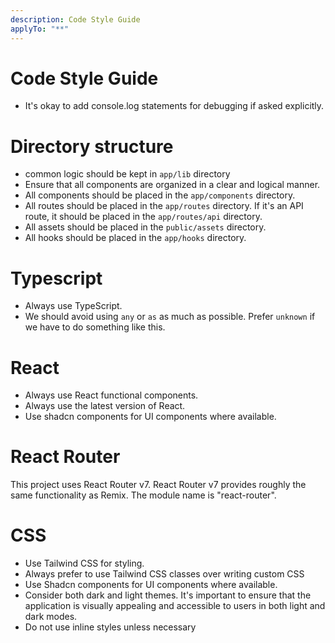```yaml
---
description: Code Style Guide
applyTo: "**"
---
```


# Code Style Guide
- It's okay to add console.log statements for debugging if asked explicitly.

# Directory structure
- common logic should be kept in `app/lib` directory
- Ensure that all components are organized in a clear and logical manner.
- All components should be placed in the `app/components` directory.
- All routes should be placed in the `app/routes` directory. If it's an API route, it should be placed in the `app/routes/api` directory.
- All assets should be placed in the `public/assets` directory.
- All hooks should be placed in the `app/hooks` directory.
# Typescript

- Always use TypeScript.
- We should avoid using `any` or `as` as much as possible. Prefer `unknown` if we have to do something like this.

# React

- Always use React functional components.
- Always use the latest version of React.
- Use shadcn components for UI components where available.

# React Router

This project uses React Router v7.
React Router v7 provides roughly the same functionality as Remix.
The module name is "react-router".

# CSS

- Use Tailwind CSS for styling.
- Always prefer to use Tailwind CSS classes over writing custom CSS
- Use Shadcn components for UI components where available.
- Consider both dark and light themes. It's important to ensure that the application is visually appealing and accessible to users in both light and dark modes.
- Do not use inline styles unless necessary
